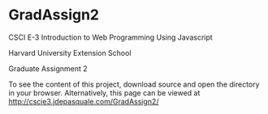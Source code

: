 # GradAssign2

CSCI E-3 Introduction to Web Programming Using Javascript

Harvard University Extension School

Graduate Assignment 2

To see the content of this project, download source and open the directory in your browser.  Alternatively, this page can be viewed at http://cscie3.jdepasquale.com/GradAssign2/
